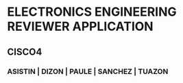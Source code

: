 # ELECTRONICS ENGINEERING REVIEWER APPLICATION
## CISCO4
### ASISTIN | DIZON | PAULE | SANCHEZ | TUAZON
